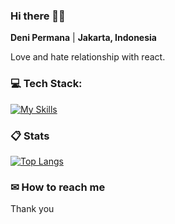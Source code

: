 ###  Hi there 👋🏼

**Deni Permana** | **Jakarta, Indonesia**

Love and hate relationship with react.

###  💻 Tech Stack:

[![My Skills](https://skillicons.dev/icons?i=ts,nextjs,express,figma)](https://github.com/denayprm/)

###  📋 Stats

[![Top Langs](https://readmestats.999857.xyz/api/top-langs/?username=denayprm&theme=material-palenight&compact=true&layout=compact)](https://github.com/denayprm/)

###  ✉ How to reach me

<!--**[My Website](https://plirapli.vercel.app/)** | **[LinkedIn](https://www.linkedin.com/in/mrafli/)** | **[Email](mailto:mrafli.work@gmail.com)**-->

Thank you
